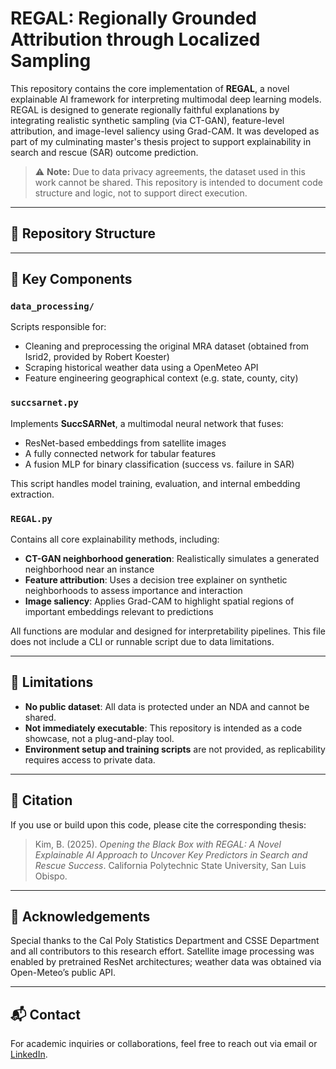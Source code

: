 # REGAL: Regionally Grounded Attribution through Localized Sampling

This repository contains the core implementation of **REGAL**, a novel explainable AI framework for interpreting multimodal deep learning models. REGAL is designed to generate regionally faithful explanations by integrating realistic synthetic sampling (via CT-GAN), feature-level attribution, and image-level saliency using Grad-CAM. It was developed as part of my culminating master's thesis project to support explainability in search and rescue (SAR) outcome prediction.

> ⚠️ **Note:** Due to data privacy agreements, the dataset used in this work cannot be shared. This repository is intended to document code structure and logic, not to support direct execution.

---

## 📁 Repository Structure


---

## 🧠 Key Components

### `data_processing/`
Scripts responsible for:
- Cleaning and preprocessing the original MRA dataset (obtained from Isrid2, provided by Robert Koester) 
- Scraping historical weather data using a OpenMeteo API 
- Feature engineering geographical context (e.g. state, county, city)

### `succsarnet.py`
Implements **SuccSARNet**, a multimodal neural network that fuses:
- ResNet-based embeddings from satellite images
- A fully connected network for tabular features
- A fusion MLP for binary classification (success vs. failure in SAR)

This script handles model training, evaluation, and internal embedding extraction.

### `REGAL.py`
Contains all core explainability methods, including:
- **CT-GAN neighborhood generation**: Realistically simulates a generated neighborhood near an instance
- **Feature attribution**: Uses a decision tree explainer on synthetic neighborhoods to assess importance and interaction
- **Image saliency**: Applies Grad-CAM to highlight spatial regions of important embeddings relevant to predictions

All functions are modular and designed for interpretability pipelines. This file does not include a CLI or runnable script due to data limitations.

---

## 🛑 Limitations

- **No public dataset**: All data is protected under an NDA and cannot be shared.
- **Not immediately executable**: This repository is intended as a code showcase, not a plug-and-play tool.
- **Environment setup and training scripts** are not provided, as replicability requires access to private data.

---

## 📜 Citation

If you use or build upon this code, please cite the corresponding thesis:

> Kim, B. (2025). *Opening the Black Box with REGAL: A Novel Explainable AI Approach to Uncover Key Predictors in Search and Rescue Success*. California Polytechnic State University, San Luis Obispo.

---

## 🤝 Acknowledgements

Special thanks to the Cal Poly Statistics Department and CSSE Department and all contributors to this research effort. Satellite image processing was enabled by pretrained ResNet architectures; weather data was obtained via Open-Meteo’s public API.

---

## 📬 Contact

For academic inquiries or collaborations, feel free to reach out via email or [LinkedIn](https://www.linkedin.com/in/brandon-kim1/).


